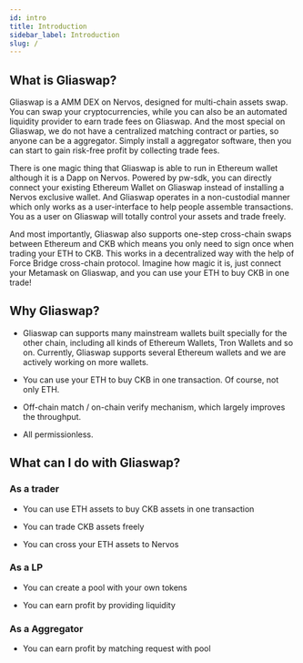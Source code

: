 ```yaml
---
id: intro
title: Introduction
sidebar_label: Introduction
slug: /
---
```


## What is Gliaswap?

Gliaswap is a AMM DEX on Nervos, designed for multi-chain assets swap. You can swap your cryptocurrencies, while you can also be an automated liquidity provider to earn trade fees on Gliaswap. And the most special on Gliaswap, we do not have a centralized matching contract or parties, so anyone can be a aggregator. Simply install a aggregator software, then you can start to gain risk-free profit by collecting trade fees.

There is one magic thing that Gliaswap is able to run in Ethereum wallet although it is a Dapp on Nervos. Powered by pw-sdk, you can directly connect your existing Ethereum Wallet on Gliaswap instead of installing a Nervos exclusive wallet. And Gliaswap operates in a non-custodial manner which only works as a user-interface to help people assemble transactions. You as a user on Gliaswap will totally control your assets and trade freely.

And most importantly, Gliaswap also supports one-step cross-chain swaps between Ethereum and CKB which means you only need to sign once when trading your ETH to CKB. This works in a decentralized way with the help of Force Bridge cross-chain protocol. Imagine how magic it is, just connect your Metamask on Gliaswap, and you can use your ETH to buy CKB in one trade!

## Why Gliaswap?

* Gliaswap can supports many mainstream wallets built specially for the other chain, including all kinds of Ethereum Wallets, Tron Wallets and so on. Currently, Gliaswap supports several Ethereum wallets and we are actively working on more wallets.

* You can use your ETH to buy CKB in one transaction. Of course, not only ETH.

* Off-chain match / on-chain verify mechanism, which largely improves the throughput.

* All permissionless.

## What can I do with Gliaswap?

### As a trader

* You can use ETH assets to buy CKB assets in one transaction

* You can trade CKB assets freely

* You can cross your ETH assets to Nervos 

### As a LP

* You can create a pool with your own tokens

* You can earn profit by providing liquidity

### As a Aggregator

* You can earn profit by matching request with pool






